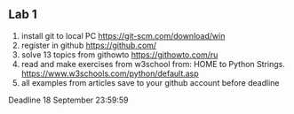 ## Lab 1

1. install git to local PC https://git-scm.com/download/win
2. register in github https://github.com/
3. solve 13 topics from githowto https://githowto.com/ru
4. read and make exercises from w3school from: HOME to Python Strings. https://www.w3schools.com/python/default.asp
5. all examples from articles save to your github account before deadline

Deadline 18 September 23:59:59
